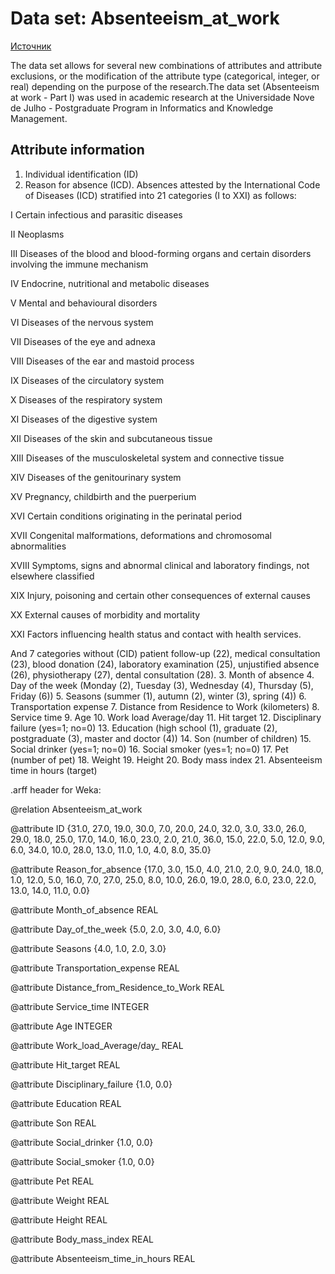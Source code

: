 # Data set: Absenteeism_at_work 

[Источник](https://archive.ics.uci.edu/ml/datasets/Absenteeism+at+work)

The data set allows for several new combinations of attributes and attribute exclusions, or the modification of the attribute type (categorical, integer, or real) depending on the purpose of the research.The data set (Absenteeism at work - Part I) was used in academic research at the Universidade Nove de Julho - Postgraduate Program in Informatics and Knowledge Management.

## Attribute information

1. Individual identification (ID)
2. Reason for absence (ICD).
Absences attested by the International Code of Diseases (ICD) stratified into 21 categories (I to XXI) as follows:

I Certain infectious and parasitic diseases

II Neoplasms

III Diseases of the blood and blood-forming organs and certain disorders involving the immune mechanism

IV Endocrine, nutritional and metabolic diseases

V Mental and behavioural disorders

VI Diseases of the nervous system

VII Diseases of the eye and adnexa

VIII Diseases of the ear and mastoid process

IX Diseases of the circulatory system

X Diseases of the respiratory system

XI Diseases of the digestive system

XII Diseases of the skin and subcutaneous tissue

XIII Diseases of the musculoskeletal system and connective tissue

XIV Diseases of the genitourinary system

XV Pregnancy, childbirth and the puerperium

XVI Certain conditions originating in the perinatal period

XVII Congenital malformations, deformations and chromosomal abnormalities

XVIII Symptoms, signs and abnormal clinical and laboratory findings, not elsewhere classified

XIX Injury, poisoning and certain other consequences of external causes

XX External causes of morbidity and mortality

XXI Factors influencing health status and contact with health services.


And 7 categories without (CID) patient follow-up (22), medical consultation (23), blood donation (24), laboratory examination (25), unjustified absence (26), physiotherapy (27), dental consultation (28).
3. Month of absence
4. Day of the week (Monday (2), Tuesday (3), Wednesday (4), Thursday (5), Friday (6))
5. Seasons (summer (1), autumn (2), winter (3), spring (4))
6. Transportation expense
7. Distance from Residence to Work (kilometers)
8. Service time
9. Age
10. Work load Average/day
11. Hit target
12. Disciplinary failure (yes=1; no=0)
13. Education (high school (1), graduate (2), postgraduate (3), master and doctor (4))
14. Son (number of children)
15. Social drinker (yes=1; no=0)
16. Social smoker (yes=1; no=0)
17. Pet (number of pet)
18. Weight
19. Height
20. Body mass index
21. Absenteeism time in hours (target)

.arff header for Weka:

@relation Absenteeism_at_work

@attribute ID {31.0, 27.0, 19.0, 30.0, 7.0, 20.0, 24.0, 32.0, 3.0, 33.0, 26.0, 29.0, 18.0, 25.0, 17.0, 14.0, 16.0, 23.0, 2.0, 21.0, 36.0, 15.0, 22.0, 5.0, 12.0, 9.0, 6.0, 34.0, 10.0, 28.0, 13.0, 11.0, 1.0, 4.0, 8.0, 35.0}

@attribute Reason_for_absence {17.0, 3.0, 15.0, 4.0, 21.0, 2.0, 9.0, 24.0, 18.0, 1.0, 12.0, 5.0, 16.0, 7.0, 27.0, 25.0, 8.0, 10.0, 26.0, 19.0, 28.0, 6.0, 23.0, 22.0, 13.0, 14.0, 11.0, 0.0}

@attribute Month_of_absence REAL

@attribute Day_of_the_week {5.0, 2.0, 3.0, 4.0, 6.0}

@attribute Seasons {4.0, 1.0, 2.0, 3.0}

@attribute Transportation_expense REAL

@attribute Distance_from_Residence_to_Work REAL

@attribute Service_time INTEGER

@attribute Age INTEGER

@attribute Work_load_Average/day_ REAL

@attribute Hit_target REAL

@attribute Disciplinary_failure {1.0, 0.0}

@attribute Education REAL

@attribute Son REAL

@attribute Social_drinker {1.0, 0.0}

@attribute Social_smoker {1.0, 0.0}

@attribute Pet REAL

@attribute Weight REAL

@attribute Height REAL

@attribute Body_mass_index REAL

@attribute Absenteeism_time_in_hours REAL
